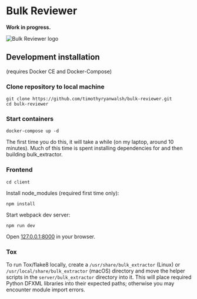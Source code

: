 # Bulk Reviewer

**Work in progress.**

![Bulk Reviewer logo](https://github.com/timothyryanwalsh/bulk-redactor/blob/master/full-logo.jpg)

## Development installation

(requires Docker CE and Docker-Compose)

### Clone repository to local machine

```
git clone https://github.com/timothyryanwalsh/bulk-reviewer.git
cd bulk-reviewer
```

### Start containers

```
docker-compose up -d
```

The first time you do this, it will take a while (on my laptop, around 10 minutes). Much of this time is spent installing dependencies for and then building bulk_extractor.

### Frontend

```
cd client
```
Install node_modules (required first time only):

```
npm install
```

Start webpack dev server:

```
npm run dev
```

Open [127.0.0.1:8000](http://127.0.0.1:8000) in your browser.

### Tox

To run Tox/flake8 locally, create a `/usr/share/bulk_extractor` (Linux) or `/usr/local/share/bulk_extractor` (macOS) directory and move the helper scripts in the `server/bulk_extractor` directory into it. This will place required Python DFXML libraries into their expected paths; otherwise you may encounter module import errors.